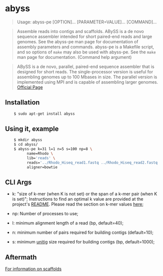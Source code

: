 # abyss
> Usage: abyss-pe [OPTION]... [PARAMETER=VALUE]... [COMMAND]...

> Assemble reads into contigs and scaffolds. ABySS is a de novo sequence assembler intended for short paired-end reads and large genomes. See the abyss-pe man page for documentation of assembly parameters and commands. abyss-pe is a Makefile script, and so options of `make` may also be used with abyss-pe. See the `make` man page for documentation. (Command help argument)

> ABySS is a de novo, parallel, paired-end sequence assembler that is designed for short reads. The single-processor version is useful for assembling genomes up to 100 Mbases in size. The parallel version is implemented using MPI and is capable of assembling larger genomes. [Official Page](http://www.bcgsc.ca/platform/bioinfo/software/abyss)

## Installation
```sh
    $ sudo apt-get install abyss
```

## Using it, example

```sh
    $ mkdir abyss
    $ cd abyss/
    $ abyss-pe k=31 l=1 n=5 s=100 np=8 \
          name=Rhodo \
          lib='reads' \
          reads='../Rhodo_Hiseq_read1.fastq ../Rhodo_Hiseq_read2.fastq' \
          aligner=bowtie
```

## CLI Args
- k: "size of k-mer (when K is not set) or the span of a k-mer pair (when K is set)"; Instructions to find an optimal k value are provided at the project's [README](https://github.com/bcgsc/abyss#optimizing-the-parameter-k). Please read the section on k-mer values [here](Kmer.md);

- np: Number of processes to use;

- l: minimum alignment length of a read (bp, default=40);

- n: minimum number of pairs required for building contigs (default=10);

- s: minimum [unitig](https://github.com/mcveanlab/mccortex/wiki/unitig) size required for building contigs (bp, default=1000);

## Aftermath

[For information on scaffolds](https://genome.jgi.doe.gov/help/scaffolds.jsf)
